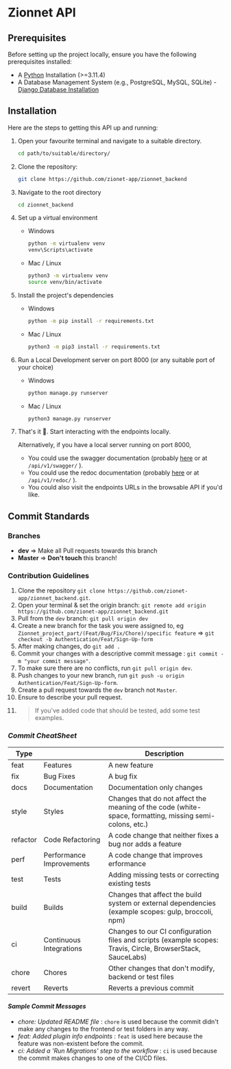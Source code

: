 # Zionnet API

## Prerequisites

Before setting up the project locally, ensure you have the following prerequisites installed:

- A [Python](https://www.python.org/downloads/) Installation (>=3.11.4)
- A Database Management System (e.g., PostgreSQL, MySQL, SQLite) - [Django Database Installation](https://www.djangoproject.com/download/#database-installation)

## Installation

Here are the steps to getting this API up and running:

1.  Open your favourite terminal and navigate to a suitable directory.  

    ```bash
    cd path/to/suitable/directory/
    ```

2. Clone the repository:
    ```bash
    git clone https://github.com/zionet-app/zionnet_backend
    ```

3. Navigate to the root directory
    ```bash
    cd zionnet_backend
    ```

4. Set up a virtual environment  
    - Windows

        ```bash
        python -m virtualenv venv
        venv\Scripts\activate
        ```
    - Mac / Linux

        ```bash
        python3 -m virtualenv venv
        source venv/bin/activate
        ```

5. Install the project's dependencies
    - Windows

        ```bash
        python -m pip install -r requirements.txt
        ```
    - Mac / Linux

        ```bash
        python3 -m pip3 install -r requirements.txt
        ```

6. Run a Local Development server on port 8000 (or any suitable port of your choice)
    - Windows

        ```bash
        python manage.py runserver
        ```
    - Mac / Linux

        ```bash
        python3 manage.py runserver
        ```

7. That's it 🎉. Start interacting with the endpoints locally.

    Alternatively, if you have a local server running on port 8000,
    - You could use the swagger documentation (probably [here](http://localhost:8000/api/v1/swagger/) or at `/api/v1/swagger/` ).
    - You could use the redoc documentation (probably [here](http://localhost:8000/api/v1/redoc/) or at `/api/v1/redoc/` ).
    - You could also visit the endpoints URLs in the browsable API if you'd like.


## Commit Standards

### Branches

- **dev** => Make all Pull requests towards this branch
- **Master** => **Don't touch** this branch!

### Contribution Guidelines

1. Clone the repository `git clone https://github.com/zionet-app/zionnet_backend.git`.
2. Open your terminal & set the origin branch: `git remote add origin https://github.com/zionet-app/zionnet_backend.git`
3. Pull from the `dev` branch: `git pull origin dev`
4. Create a new branch for the task you were assigned to, eg `Zionnet_project_part/(Feat/Bug/Fix/Chore)/specific feature` => `git checkout -b Authentication/Feat/Sign-Up-form`
5. After making changes, do `git add .`
6. Commit your changes with a descriptive commit message : `git commit -m "your commit message"`.
7. To make sure there are no conflicts, run `git pull origin dev`.
8. Push changes to your new branch, run `git push -u origin Authentication/Feat/Sign-Up-form`.
9. Create a pull request towards the `dev` branch not `Master`.
10. Ensure to describe your pull request.
11. > If you've added code that should be tested, add some test examples.

### _Commit CheatSheet_

| Type     |                          | Description                                                                                                 
| -------- | ------------------------ | -----------------------------------------------------------------------------------------------------------
| feat     | Features                 | A new feature
| fix      | Bug Fixes                | A bug fix
| docs     | Documentation            | Documentation only changes
| style    | Styles                   | Changes that do not affect the meaning of the code (white-space, formatting, missing semi-colons, etc.)
| refactor | Code Refactoring         | A code change that neither fixes a bug nor adds a feature
| perf     | Performance Improvements | A code change that improves erformance
| test     | Tests                    | Adding missing tests or correcting existing tests
| build    | Builds                   | Changes that affect the build system or external dependencies (example scopes: gulp, broccoli, npm)
| ci       | Continuous Integrations  | Changes to our CI configuration files and scripts (example scopes: Travis, Circle, BrowserStack, SauceLabs)
| chore    | Chores                   | Other changes that don't modify, backend or test files
| revert   | Reverts                  | Reverts a previous commit

#### _Sample Commit Messages_

- _chore: Updated README file_ : `chore` is used because the commit didn't make any changes to the frontend or test folders in any way.
- _feat: Added plugin info endpoints_ : `feat` is used here because the feature was non-existent before the commit.
- _ci: Added a 'Run Migrations' step to the workflow_ : `ci` is used because the commit makes changes to one of the CI/CD files.
